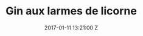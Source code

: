 ---
title: Gin aux larmes de licorne
date: 2017-01-11 13:21:00 Z
name: Gin aux larmes de licorne
price: 47.96
image: "../produits/gin-aux-larmes-de-licorne.jpg"
weight: 
---